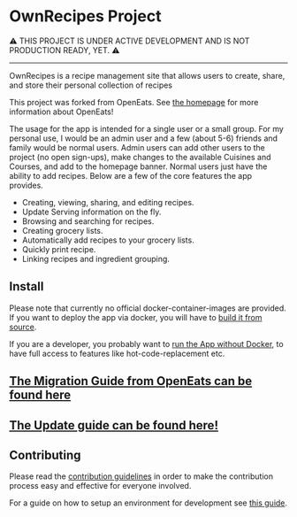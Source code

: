 # OwnRecipes Project

:warning: THIS PROJECT IS UNDER ACTIVE DEVELOPMENT AND IS NOT PRODUCTION READY, YET. :warning:

<hr />

OwnRecipes is a recipe management site that allows users to create, share, and store their personal collection of recipes

This project was forked from OpenEats. See [the homepage](https://github.com/open-eats/OpenEats) for more information about OpenEats!

The usage for the app is intended for a single user or a small group. For my personal use, I would be an admin user and a few (about 5-6) friends and family would be normal users. Admin users can add other users to the project (no open sign-ups), make changes to the available Cuisines and Courses, and add to the homepage banner. Normal users just have the ability to add recipes. Below are a few of the core features the app provides.

- Creating, viewing, sharing, and editing recipes.
- Update Serving information on the fly.
- Browsing and searching for recipes.
- Creating grocery lists.
- Automatically add recipes to your grocery lists.
- Quickly print recipe.
- Linking recipes and ingredient grouping.

## Install

Please note that currently no official docker-container-images are provided.
If you want to deploy the app via docker, you will have to [build it from source](Running_the_App_in_dev.md).

If you are a developer, you probably want to [run the App without Docker](Running_the_App_Without_Docker.md),
to have full access to features like hot-code-replacement etc.

## [The Migration Guide from OpenEats can be found here](Migrate_from_OpenEats.md)

## [The Update guide can be found here!](Updating_the_App.md)

## Contributing

Please read the [contribution guidelines](CONTRIBUTING.md) in order to make the contribution process easy and effective for everyone involved.

For a guide on how to setup an environment for development see [this guide](Running_the_App_in_dev.md).
